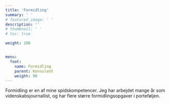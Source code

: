 ```yaml
---
title: 'Formidling'
summary: ' '
# featured_image: ' '
description: ''
# thumbnail: ' '
# toc: true

weight: 100


menu:
  foot:
    name: Formidling
    parent: Konsulent
    weight: 90
---
```


Formidling er en af mine spidskompetencer. Jeg har arbejdet mange år som videnskabsjournallist, og har flere større formidlingsopgaver i porteføljen. 
